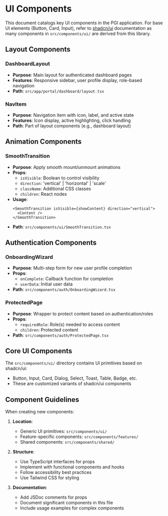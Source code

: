 # UI Components

This document catalogs key UI components in the PGI application. For base UI elements (Button, Card, Input), refer to [shadcn/ui](https://ui.shadcn.com) documentation as many components in `src/components/ui/` are derived from this library.

## Layout Components

### DashboardLayout

- **Purpose**: Main layout for authenticated dashboard pages
- **Features**: Responsive sidebar, user profile display, role-based navigation
- **Path**: `src/app/portal/dashboard/layout.tsx`

### NavItem

- **Purpose**: Navigation item with icon, label, and active state
- **Features**: Icon display, active highlighting, click handling
- **Path**: Part of layout components (e.g., dashboard layout)

## Animation Components

### SmoothTransition

- **Purpose**: Apply smooth mount/unmount animations
- **Props**:
  - `isVisible`: Boolean to control visibility
  - `direction`: 'vertical' | 'horizontal' | 'scale'
  - `className`: Additional CSS classes
  - `children`: React nodes
- **Usage**:
  ```tsx
  <SmoothTransition isVisible={showContent} direction="vertical">
    <Content />
  </SmoothTransition>
  ```
- **Path**: `src/components/ui/SmoothTransition.tsx`

## Authentication Components

### OnboardingWizard

- **Purpose**: Multi-step form for new user profile completion
- **Props**:
  - `onComplete`: Callback function for completion
  - `userData`: Initial user data
- **Path**: `src/components/auth/OnboardingWizard.tsx`

### ProtectedPage

- **Purpose**: Wrapper to protect content based on authentication/roles
- **Props**:
  - `requiredRole`: Role(s) needed to access content
  - `children`: Protected content
- **Path**: `src/components/auth/ProtectedPage.tsx`

## Core UI Components

The `src/components/ui/` directory contains UI primitives based on shadcn/ui:

- Button, Input, Card, Dialog, Select, Toast, Table, Badge, etc.
- These are customized variants of shadcn/ui components

## Component Guidelines

When creating new components:

1. **Location**:

   - Generic UI primitives: `src/components/ui/`
   - Feature-specific components: `src/components/features/`
   - Shared components: `src/components/shared/`

2. **Structure**:

   - Use TypeScript interfaces for props
   - Implement with functional components and hooks
   - Follow accessibility best practices
   - Use Tailwind CSS for styling

3. **Documentation**:
   - Add JSDoc comments for props
   - Document significant components in this file
   - Include usage examples for complex components
